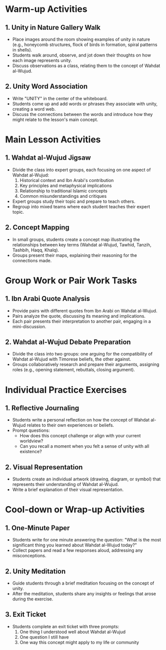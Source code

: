 # Warm-up Activities

## 1. Unity in Nature Gallery Walk

- Place images around the room showing examples of unity in nature (e.g., honeycomb structures, flock of birds in formation, spiral patterns in shells).
- Students walk around, observe, and jot down their thoughts on how each image represents unity.
- Discuss observations as a class, relating them to the concept of Wahdat al-Wujud.

## 2. Unity Word Association

- Write "UNITY" in the center of the whiteboard.
- Students come up and add words or phrases they associate with unity, creating a word web.
- Discuss the connections between the words and introduce how they might relate to the lesson's main concept.

# Main Lesson Activities

## 1. Wahdat al-Wujud Jigsaw

- Divide the class into expert groups, each focusing on one aspect of Wahdat al-Wujud:
  1. Historical context and Ibn Arabi's contribution
  2. Key principles and metaphysical implications
  3. Relationship to traditional Islamic concepts
  4. Common misunderstandings and critiques
- Expert groups study their topic and prepare to teach others.
- Regroup into mixed teams where each student teaches their expert topic.

## 2. Concept Mapping

- In small groups, students create a concept map illustrating the relationships between key terms (Wahdat al-Wujud, Tawhid, Tanzih, Tashbih, Haqq, Khalq).
- Groups present their maps, explaining their reasoning for the connections made.

# Group Work or Pair Work Tasks

## 1. Ibn Arabi Quote Analysis

- Provide pairs with different quotes from Ibn Arabi on Wahdat al-Wujud.
- Pairs analyze the quote, discussing its meaning and implications.
- Each pair presents their interpretation to another pair, engaging in a mini-discussion.

## 2. Wahdat al-Wujud Debate Preparation

- Divide the class into two groups: one arguing for the compatibility of Wahdat al-Wujud with Timorese beliefs, the other against.
- Groups collaboratively research and prepare their arguments, assigning roles (e.g., opening statement, rebuttals, closing argument).

# Individual Practice Exercises

## 1. Reflective Journaling

- Students write a personal reflection on how the concept of Wahdat al-Wujud relates to their own experiences or beliefs.
- Prompt questions:
  - How does this concept challenge or align with your current worldview?
  - Can you recall a moment when you felt a sense of unity with all existence?

## 2. Visual Representation

- Students create an individual artwork (drawing, diagram, or symbol) that represents their understanding of Wahdat al-Wujud.
- Write a brief explanation of their visual representation.

# Cool-down or Wrap-up Activities

## 1. One-Minute Paper

- Students write for one minute answering the question: "What is the most significant thing you learned about Wahdat al-Wujud today?"
- Collect papers and read a few responses aloud, addressing any misconceptions.

## 2. Unity Meditation

- Guide students through a brief meditation focusing on the concept of unity.
- After the meditation, students share any insights or feelings that arose during the exercise.

## 3. Exit Ticket

- Students complete an exit ticket with three prompts:
  1. One thing I understood well about Wahdat al-Wujud
  2. One question I still have
  3. One way this concept might apply to my life or community